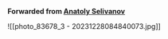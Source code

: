 **Forwarded from [Anatoly Selivanov](https://t.me/anatolyselivanov)**

![[photo_83678_3 - 20231228084840073.jpg]]

